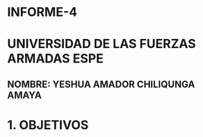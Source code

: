 # INFORME-4
# UNIVERSIDAD DE LAS FUERZAS ARMADAS ESPE
## NOMBRE: YESHUA AMADOR CHILIQUNGA AMAYA

# 1. OBJETIVOS
